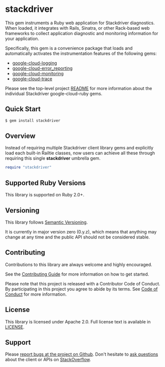 # stackdriver

This gem instruments a Ruby web application for Stackdriver diagnostics. When loaded, it integrates with Rails, Sinatra, or other Rack-based web frameworks to collect application diagnostic and monitoring information for your application.

Specifically, this gem is a convenience package that loads and automatically activates the instrumentation features of the following gems:
- [google-cloud-logging](../google-cloud-logging)
- [google-cloud-error_reporting](../google-cloud-error_reporting)
- [google-cloud-monitoring](../google-cloud-monitoring)
- [google-cloud-trace](../google-cloud-trace)

Please see the top-level project [README](../README.md) for more information about the individual Stackdriver google-cloud-ruby gems.

## Quick Start

```sh
$ gem install stackdriver
```

## Overview
Instead of requiring multiple Stackdriver client library gems and explicitly load each built-in Railtie classes, now users can achieve all these through requiring this single **stackdriver** umbrella gem.
```ruby
require "stackdriver"
```

## Supported Ruby Versions

This library is supported on Ruby 2.0+.

## Versioning

This library follows [Semantic Versioning](http://semver.org/).

It is currently in major version zero (0.y.z), which means that anything may change at any time and the public API should not be considered stable.

## Contributing

Contributions to this library are always welcome and highly encouraged.

See the [Contributing Guide](https://googlecloudplatform.github.io/stackdriver-ruby/#/docs/guides/contributing) for more information on how to get started.

Please note that this project is released with a Contributor Code of Conduct. By participating in this project you agree to abide by its terms. See [Code of Conduct](../CODE_OF_CONDUCT.md) for more information.

## License

This library is licensed under Apache 2.0. Full license text is available in [LICENSE](LICENSE).

## Support

Please [report bugs at the project on Github](https://github.com/GoogleCloudPlatform/google-cloud-ruby/issues).
Don't hesitate to [ask questions](http://stackoverflow.com/questions/tagged/google-cloud-ruby) about the client or APIs on [StackOverflow](http://stackoverflow.com).
